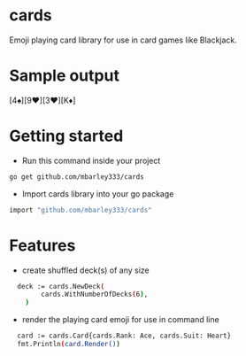 # cards

Emoji playing card library for use in card games like Blackjack.  

# Sample output
[4♠][9♥][3♥][K♦]



# Getting started
* Run this command inside your project
```bash
go get github.com/mbarley333/cards
```

* Import cards library into your go package
```bash
import "github.com/mbarley333/cards"

```



# Features
* create shuffled deck(s) of any size
```bash
  deck := cards.NewDeck(
		cards.WithNumberOfDecks(6),
	)
```
* render the playing card emoji for use in command line

```bash
  card := cards.Card{cards.Rank: Ace, cards.Suit: Heart}
  fmt.Println(card.Render())
```




